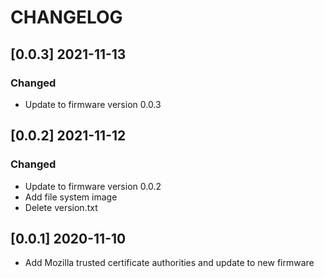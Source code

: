 # CHANGELOG

## [0.0.3] 2021-11-13

### Changed
- Update to firmware version 0.0.3

## [0.0.2] 2021-11-12

### Changed
- Update to firmware version 0.0.2
- Add file system image
- Delete version.txt

## [0.0.1] 2020-11-10
- Add Mozilla trusted certificate authorities and update to new firmware
